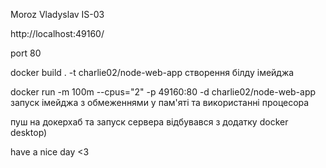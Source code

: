 Moroz Vladyslav IS-03

http://localhost:49160/

port 80


docker build . -t charlie02/node-web-app     створення білду імейджа

docker run -m 100m --cpus="2" -p 49160:80 -d charlie02/node-web-app запуск імейджа  з обмеженнями у пам'яті та використанні процесора

пуш на докерхаб та запуск сервера відбувався з додатку docker desktop)

have a nice day <3
